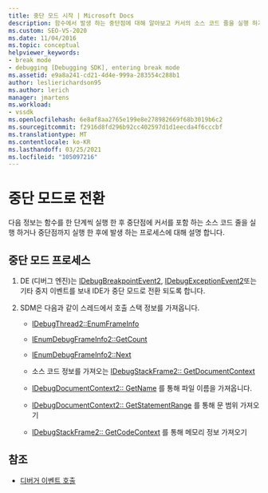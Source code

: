 ```yaml
---
title: 중단 모드 시작 | Microsoft Docs
description: 함수에서 발생 하는 중단점에 대해 알아보고 커서의 소스 코드 줄을 실행 하거나 중단점까지 실행 하는 프로세스에 대해 알아봅니다.
ms.custom: SEO-VS-2020
ms.date: 11/04/2016
ms.topic: conceptual
helpviewer_keywords:
- break mode
- debugging [Debugging SDK], entering break mode
ms.assetid: e9a8a241-cd21-4d4e-999a-283554c288b1
author: leslierichardson95
ms.author: lerich
manager: jmartens
ms.workload:
- vssdk
ms.openlocfilehash: 6e8af8aa2765e199e8e278982669f68b3019b6c2
ms.sourcegitcommit: f2916d8fd296b92cc402597d1d1eecda4f6cccbf
ms.translationtype: MT
ms.contentlocale: ko-KR
ms.lasthandoff: 03/25/2021
ms.locfileid: "105097216"
---
```

# <a name="enter-break-mode"></a>중단 모드로 전환
다음 정보는 함수를 한 단계씩 실행 한 후 중단점에 커서를 포함 하는 소스 코드 줄을 실행 하거나 중단점까지 실행 한 후에 발생 하는 프로세스에 대해 설명 합니다.

## <a name="break-mode-process"></a>중단 모드 프로세스

1. DE (디버그 엔진)는 [IDebugBreakpointEvent2](../../extensibility/debugger/reference/idebugbreakpointevent2.md), [IDebugExceptionEvent2](../../extensibility/debugger/reference/idebugexceptionevent2.md)또는 기타 중지 이벤트를 보내 IDE가 중단 모드로 전환 되도록 합니다.

2. SDM은 다음과 같이 스레드에서 호출 스택 정보를 가져옵니다.

    - [IDebugThread2::EnumFrameInfo](../../extensibility/debugger/reference/idebugthread2-enumframeinfo.md)

    - [IEnumDebugFrameInfo2::GetCount](../../extensibility/debugger/reference/ienumdebugframeinfo2-getcount.md)

    - [IEnumDebugFrameInfo2::Next](../../extensibility/debugger/reference/ienumdebugframeinfo2-next.md)

    - 소스 코드 정보를 가져오는 [IDebugStackFrame2:: GetDocumentContext](../../extensibility/debugger/reference/idebugstackframe2-getdocumentcontext.md)

    - [IDebugDocumentContext2:: GetName](../../extensibility/debugger/reference/idebugdocumentcontext2-getname.md) 를 통해 파일 이름을 가져옵니다.

    - [IDebugDocumentContext2:: GetStatementRange](../../extensibility/debugger/reference/idebugdocumentcontext2-getstatementrange.md) 를 통해 문 범위 가져오기

    - [IDebugStackFrame2:: GetCodeContext](../../extensibility/debugger/reference/idebugstackframe2-getcodecontext.md) 를 통해 메모리 정보 가져오기

## <a name="see-also"></a>참조
- [디버거 이벤트 호출](../../extensibility/debugger/calling-debugger-events.md)
